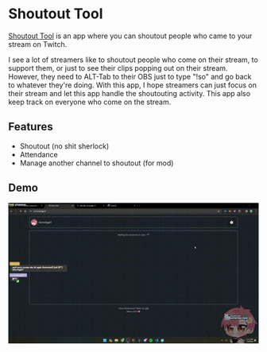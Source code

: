 # Shoutout Tool

[Shoutout Tool](https://so.sunnyegg.id) is an app where you can shoutout people who came to your stream on Twitch.

I see a lot of streamers like to shoutout people who come on their stream, to support them, or just to see their clips popping out on their stream. However, they need to ALT-Tab to their OBS just to type "!so" and go back to whatever they're doing. With this app, I hope streamers can just focus on their stream and let this app handle the shoutouting activity. This app also keep track on everyone who come on the stream.

## Features

- Shoutout (no shit sherlock)
- Attendance
- Manage another channel to shoutout (for mod)

## Demo

![](https://github.com/sunnyegg/so/blob/main/docs/demo.gif)